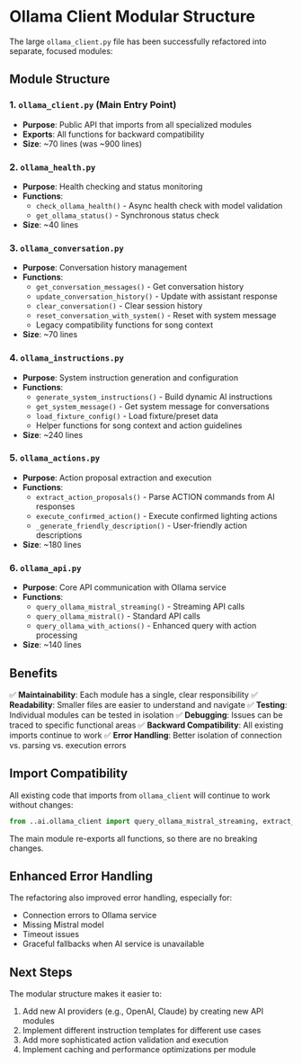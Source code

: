 # Ollama Client Modular Structure

The large `ollama_client.py` file has been successfully refactored into separate, focused modules:

## Module Structure

### 1. `ollama_client.py` (Main Entry Point)
- **Purpose**: Public API that imports from all specialized modules
- **Exports**: All functions for backward compatibility
- **Size**: ~70 lines (was ~900 lines)

### 2. `ollama_health.py`
- **Purpose**: Health checking and status monitoring
- **Functions**:
  - `check_ollama_health()` - Async health check with model validation
  - `get_ollama_status()` - Synchronous status check
- **Size**: ~40 lines

### 3. `ollama_conversation.py`
- **Purpose**: Conversation history management
- **Functions**:
  - `get_conversation_messages()` - Get conversation history
  - `update_conversation_history()` - Update with assistant response
  - `clear_conversation()` - Clear session history
  - `reset_conversation_with_system()` - Reset with system message
  - Legacy compatibility functions for song context
- **Size**: ~70 lines

### 4. `ollama_instructions.py`
- **Purpose**: System instruction generation and configuration
- **Functions**:
  - `generate_system_instructions()` - Build dynamic AI instructions
  - `get_system_message()` - Get system message for conversations
  - `load_fixture_config()` - Load fixture/preset data
  - Helper functions for song context and action guidelines
- **Size**: ~240 lines

### 5. `ollama_actions.py`
- **Purpose**: Action proposal extraction and execution
- **Functions**:
  - `extract_action_proposals()` - Parse ACTION commands from AI responses
  - `execute_confirmed_action()` - Execute confirmed lighting actions
  - `_generate_friendly_description()` - User-friendly action descriptions
- **Size**: ~180 lines

### 6. `ollama_api.py`
- **Purpose**: Core API communication with Ollama service
- **Functions**:
  - `query_ollama_mistral_streaming()` - Streaming API calls
  - `query_ollama_mistral()` - Standard API calls
  - `query_ollama_with_actions()` - Enhanced query with action processing
- **Size**: ~140 lines

## Benefits

✅ **Maintainability**: Each module has a single, clear responsibility
✅ **Readability**: Smaller files are easier to understand and navigate
✅ **Testing**: Individual modules can be tested in isolation
✅ **Debugging**: Issues can be traced to specific functional areas
✅ **Backward Compatibility**: All existing imports continue to work
✅ **Error Handling**: Better isolation of connection vs. parsing vs. execution errors

## Import Compatibility

All existing code that imports from `ollama_client` will continue to work without changes:

```python
from ..ai.ollama_client import query_ollama_mistral_streaming, extract_action_proposals, execute_confirmed_action
```

The main module re-exports all functions, so there are no breaking changes.

## Enhanced Error Handling

The refactoring also improved error handling, especially for:
- Connection errors to Ollama service
- Missing Mistral model
- Timeout issues
- Graceful fallbacks when AI service is unavailable

## Next Steps

The modular structure makes it easier to:
1. Add new AI providers (e.g., OpenAI, Claude) by creating new API modules
2. Implement different instruction templates for different use cases
3. Add more sophisticated action validation and execution
4. Implement caching and performance optimizations per module
